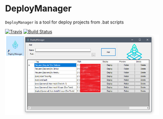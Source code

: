 # DeployManager

`DeployManager` is a tool for deploy projects from .bat scripts

[![Travis](https://travis-ci.com/doze-group/DeployManager.svg?branch=master)](https://travis-ci.com/doze-group/DeployManager) [![Build Status](https://dev.azure.com/doze-group/Pipelines_test/_apis/build/status/doze-group.DeployManager?branchName=master)](https://dev.azure.com/doze-group/Pipelines_test/_build/latest?definitionId=1)
![](preview.png?raw=true "")
